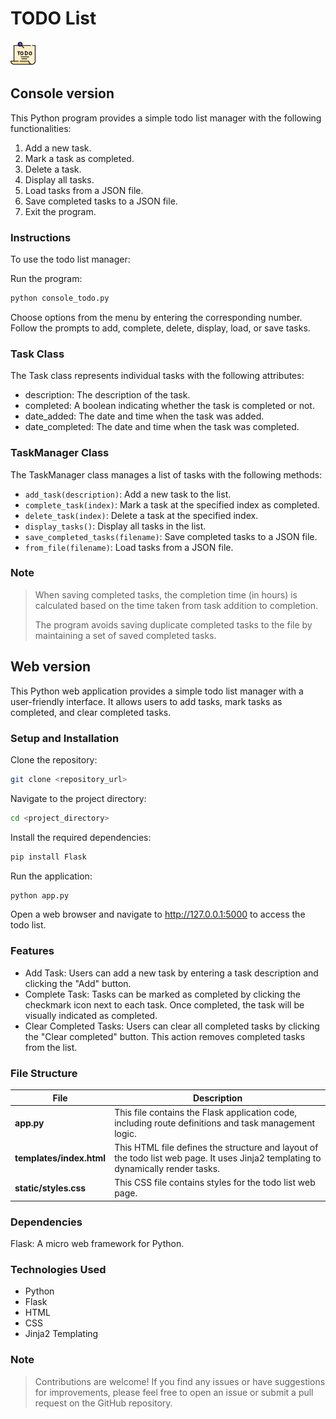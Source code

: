 # TODO List
<img src="to-do-list.png" width="40" height="40">

## Console version

This Python program provides a simple todo list manager with the following functionalities:

1. Add a new task.
2. Mark a task as completed.
3. Delete a task.
4. Display all tasks.
5. Load tasks from a JSON file.
6. Save completed tasks to a JSON file.
7. Exit the program.

### Instructions

To use the todo list manager:

Run the program:
```bash
python console_todo.py
```
Choose options from the menu by entering the corresponding number.
Follow the prompts to add, complete, delete, display, load, or save tasks.

### Task Class

The Task class represents individual tasks with the following attributes:

- description: The description of the task.
- completed: A boolean indicating whether the task is completed or not.
- date_added: The date and time when the task was added.
- date_completed: The date and time when the task was completed.

### TaskManager Class

The TaskManager class manages a list of tasks with the following methods:

- ```add_task(description)```: Add a new task to the list.
- ```complete_task(index)```: Mark a task at the specified index as completed.
- ```delete_task(index)```: Delete a task at the specified index.
- ```display_tasks()```: Display all tasks in the list.
- ```save_completed_tasks(filename)```: Save completed tasks to a JSON file.
- ```from_file(filename)```: Load tasks from a JSON file.

### Note

>When saving completed tasks, the completion time (in hours) is calculated based on the time taken from task addition to completion.
> 
>The program avoids saving duplicate completed tasks to the file by maintaining a set of saved completed tasks.

## Web version

This Python web application provides a simple todo list manager with a user-friendly interface. It allows users to add tasks, mark tasks as completed, and clear completed tasks.

### Setup and Installation

Clone the repository:
```bash
git clone <repository_url>
```
Navigate to the project directory:
```bash
cd <project_directory>
```
Install the required dependencies:
```bash
pip install Flask
```
Run the application:
```bash
python app.py
```
Open a web browser and navigate to http://127.0.0.1:5000 to access the todo list.

### Features

- Add Task: Users can add a new task by entering a task description and clicking the "Add" button.
- Complete Task: Tasks can be marked as completed by clicking the checkmark icon next to each task. Once completed, the task will be visually indicated as completed.
- Clear Completed Tasks: Users can clear all completed tasks by clicking the "Clear completed" button. This action removes completed tasks from the list.

### File Structure
| File                     | Description              |
|--------------------------|--------------------------|
| **app.py**               | This file contains the Flask application code, including route definitions and task management logic.       |
| **templates/index.html** | This HTML file defines the structure and layout of the todo list web page. It uses Jinja2 templating to dynamically render tasks.      |
| **static/styles.css**    | This CSS file contains styles for the todo list web page.    |

### Dependencies

Flask: A micro web framework for Python.

### Technologies Used

- Python
- Flask
- HTML
- CSS
- Jinja2 Templating

### Note

> Contributions are welcome! 
> If you find any issues or have suggestions for improvements, please feel free to open an issue or submit a pull request on the GitHub repository.
